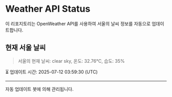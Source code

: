 
# Weather API Status

이 리포지토리는 OpenWeather API를 사용하여 서울의 날씨 정보를 자동으로 업데이트합니다.

## 현재 서울 날씨
> 서울의 현재 날씨: clear sky, 온도: 32.76°C, 습도: 35%

⏳ 업데이트 시간: 2025-07-12 03:59:30 (UTC)

---
자동 업데이트 봇에 의해 관리됩니다.
